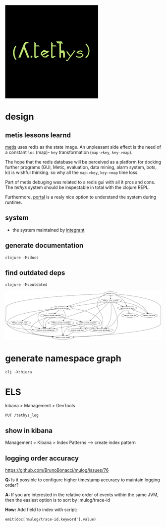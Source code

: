 <img src="logo.png" alt="tethys" id="logo" width="300px">

# design 

## metis lessons learnd
[metis](https://gitlab1.ptb.de/vaclab/metis) uses redis as the state
image. An unpleasant side effect is the need of a constant `loc` (map)- `key`
transformation (`map->key`, `key->map`).

The hope that the redis database will be perceived
as a platform for docking further programs (GUI, Metic, evaluation,
data mining, alarm system, bots, ki) is wishful thinking. so why all
the `map->key`, `key->map` time loss.

Part of metis debuging was related to a redis gui with all it pros and
cons. The _tethys_ system should be inspectable in total with the clojure REPL.

Furthermore, [portal](https://github.com/djblue/portal) is a realy
nice option to understand the system during runtime.


## system

* the system maintained by
  [integrant](https://github.com/weavejester/integrant)
  
  
## generate documentation

```shell
clojure -M:docs
```

## find outdated deps

```shell
clojure -M:outdated
```

<img src="namespaces.png" alt="tethys ns" id="ns" width="900px">

# generate namespace graph

```shell
clj -X:hiera
```


# ELS

kibana > Management > DevTools

```
PUT /tethys_log
```

## show in kibana

 Management > Kibana > Index Patterns
 --> create index pattern


## logging order accuracy

https://github.com/BrunoBonacci/mulog/issues/76

**Q:** Is it possible to configure higher timestamp accuracy to maintain logging order?

**A:** If you are interested in the relative order of events within the same JVM, then the easiest option is to sort by :mulog/trace-id

**How:** Add field to index with script:

```
emit(doc['mulog/trace-id.keyword'].value)
```
